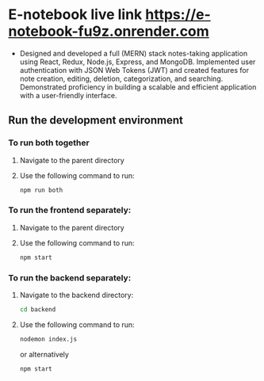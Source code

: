 # E-notebook live link https://e-notebook-fu9z.onrender.com

 - Designed and developed a full (MERN) stack notes-taking application using React, Redux, Node.js, Express, and MongoDB. Implemented user authentication with JSON Web Tokens (JWT) and created features for note creation, editing, deletion, categorization, and searching. Demonstrated proficiency in building a scalable and efficient application with a user-friendly interface. 


## Run the development environment

### To run both together

1. Navigate to the parent directory

2. Use the following command to run:

    ```bash
    npm run both
    ```

### To run the frontend separately: 

1. Navigate to the parent directory

2. Use the following command to run:

    ```bash
    npm start
    ```

### To run the backend separately: 

1. Navigate to the backend directory:

    ```bash
    cd backend
    ```
    
2. Use the following command to run:

    ```bash
    nodemon index.js
    ```
   or alternatively
    ```bash
    npm start
    ```
